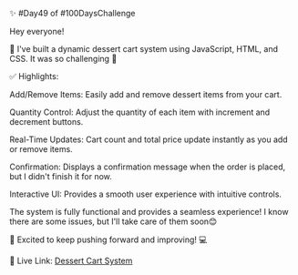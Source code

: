 ✨ #Day49 of #100DaysChallenge

Hey everyone!

🚀 I've built a dynamic dessert cart system using JavaScript, HTML, and CSS. It was so challenging 🥵

✅ Highlights:

Add/Remove Items: Easily add and remove dessert items from your cart.

Quantity Control: Adjust the quantity of each item with increment and decrement buttons.

Real-Time Updates: Cart count and total price update instantly as you add or remove items.

Confirmation: Displays a confirmation message when the order is placed, but I didn't finish it for now.

Interactive UI: Provides a smooth user experience with intuitive controls.

The system is fully functional and provides a seamless experience!  I know there are some issues, but I'll take care of them soon😊

💪 Excited to keep pushing forward and improving! 💻

🔗 Live Link: [Dessert Cart System](https://roobiwebdev.github.io/Day-49-Product-List/)
